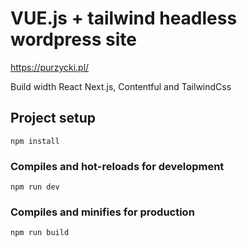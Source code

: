 # VUE.js + tailwind headless wordpress site

https://purzycki.pl/

Build width React Next.js, Contentful and TailwindCss

## Project setup

```
npm install
```

### Compiles and hot-reloads for development

```
npm run dev
```

### Compiles and minifies for production

```
npm run build
```

